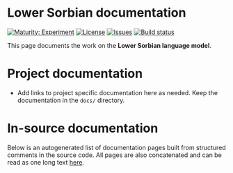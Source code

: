 # Lower Sorbian documentation

[![Maturity: Experiment](https://img.shields.io/badge/Maturity-Experiment-black.svg)](https://giellalt.github.io/MaturityClassification.html)
[![License](https://img.shields.io/github/license/giellalt/lang-dsb)](https://raw.githubusercontent.com/giellalt/lang-dsb/develop/LICENSE)
[![Issues](https://img.shields.io/github/issues/giellalt/lang-dsb)](https://github.com/giellalt/lang-dsb/issues)
[![Build status](https://github.com/giellalt/lang-dsb/workflows/Speller%20CI+CD/badge.svg)](https://github.com/giellalt/lang-dsb/actions)

This page documents the work on the **Lower Sorbian language model**. 

# Project documentation

* Add links to project specific documentation here as needed. Keep the documentation in the `docs/` directory.

# In-source documentation

Below is an autogenerated list of documentation pages built from structured comments in the source code. All pages are also concatenated and can be read as one long text [here](dsb.md).
